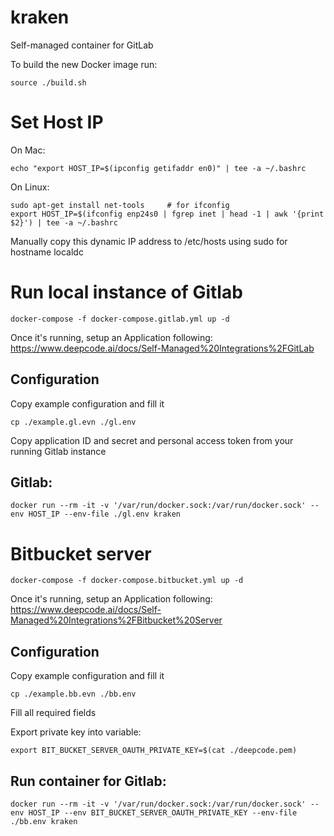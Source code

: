 # kraken
Self-managed container for GitLab

To build the new Docker image run:
  ```
  source ./build.sh
  ```

# Set Host IP
On Mac:
  ```
  echo "export HOST_IP=$(ipconfig getifaddr en0)" | tee -a ~/.bashrc
  ```
On Linux:
  ```
  sudo apt-get install net-tools     # for ifconfig
  export HOST_IP=$(ifconfig enp24s0 | fgrep inet | head -1 | awk '{print $2}') | tee -a ~/.bashrc
  ```
Manually copy this dynamic IP address to /etc/hosts using sudo for hostname localdc

# Run local instance of Gitlab
  ```
  docker-compose -f docker-compose.gitlab.yml up -d 
  ```

Once it's running, setup an Application following:
https://www.deepcode.ai/docs/Self-Managed%20Integrations%2FGitLab

## Configuration
Copy example configuration and fill it
  ```
  cp ./example.gl.evn ./gl.env
  ```

Copy application ID and secret and personal access token from your running Gitlab instance

## Gitlab:

  ```
  docker run --rm -it -v '/var/run/docker.sock:/var/run/docker.sock' --env HOST_IP --env-file ./gl.env kraken
  ```

# Bitbucket server
  ```
  docker-compose -f docker-compose.bitbucket.yml up -d 
  ```

Once it's running, setup an Application following: https://www.deepcode.ai/docs/Self-Managed%20Integrations%2FBitbucket%20Server

## Configuration
Copy example configuration and fill it
  ```
  cp ./example.bb.evn ./bb.env
  ```

Fill all required fields

Export private key into variable:
  ```
  export BIT_BUCKET_SERVER_OAUTH_PRIVATE_KEY=$(cat ./deepcode.pem)
  ```

## Run container for Gitlab:

  ```
  docker run --rm -it -v '/var/run/docker.sock:/var/run/docker.sock' --env HOST_IP --env BIT_BUCKET_SERVER_OAUTH_PRIVATE_KEY --env-file ./bb.env kraken
  ```

